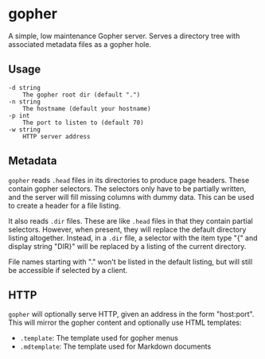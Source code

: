 gopher
======

A simple, low maintenance Gopher server. Serves a directory tree with
associated metadata files as a gopher hole.

Usage
-----

    -d string
        The gopher root dir (default ".")
    -n string
        The hostname (default your hostname)
    -p int
        The port to listen to (default 70)
    -w string
        HTTP server address

Metadata
--------

`gopher` reads `.head` files in its directories to produce page headers.
These contain gopher selectors. The selectors only have to be partially
written, and the server will fill missing columns with dummy data. This
can be used to create a header for a file listing.

It also reads `.dir` files. These are like `.head` files in that they
contain partial selectors. However, when present, they will replace the
default directory listing altogether. Instead, in a `.dir` file, a
selector with the item type "{" and display string "DIR}" will be
replaced by a listing of the current directory.

File names starting with "." won't be listed in the default listing, but
will still be accessible if selected by a client.

HTTP
----

`gopher` will optionally serve HTTP, given an address in the form
"host:port". This will mirror the gopher content and optionally use HTML
templates:

-   `.template`: The template used for gopher menus
-   `.mdtemplate`: The template used for Markdown documents

